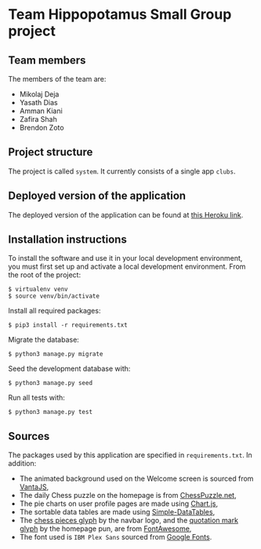 # Team Hippopotamus Small Group project

## Team members
The members of the team are:
- Mikolaj Deja
- Yasath Dias
- Amman Kiani
- Zafira Shah
- Brendon Zoto

## Project structure
The project is called `system`.  It currently consists of a single app `clubs`.

## Deployed version of the application
The deployed version of the application can be found at [this Heroku link](https://warm-cove-08022.herokuapp.com).

## Installation instructions
To install the software and use it in your local development environment, you must first set up and activate a local development environment.  From the root of the project:

```
$ virtualenv venv
$ source venv/bin/activate
```

Install all required packages:

```
$ pip3 install -r requirements.txt
```

Migrate the database:

```
$ python3 manage.py migrate
```

Seed the development database with:

```
$ python3 manage.py seed
```

Run all tests with:
```
$ python3 manage.py test
```

## Sources
The packages used by this application are specified in `requirements.txt`. In addition:
- The animated background used on the Welcome screen is sourced from [VantaJS](https://www.vantajs.com/?effect=net),
- The daily Chess puzzle on the homepage is from [ChessPuzzle.net](https://chesspuzzle.net/Daily),
- The pie charts on user profile pages are made using [Chart.js](https://www.chartjs.org),
- The sortable data tables are made using [Simple-DataTables](https://github.com/fiduswriter/Simple-DataTables),
- The [chess pieces glyph](https://fontawesome.com/v5.15/icons/chess?style=solid) by the navbar logo, and the [quotation mark glyph](https://fontawesome.com/v5.15/icons/quote-left?style=solid) by the homepage pun, are from [FontAwesome](https://fontawesome.com/),
- The font used is `IBM Plex Sans` sourced from [Google Fonts](https://fonts.google.com/specimen/IBM+Plex+Sans).